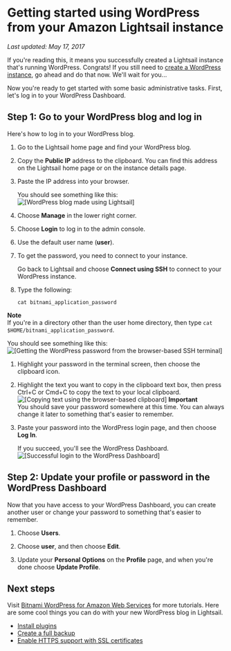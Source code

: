 # Getting started using WordPress from your Amazon Lightsail instance<a name="getting-started-with-wordpress-and-lightsail"></a>

 *Last updated: May 17, 2017* 

If you're reading this, it means you successfully created a Lightsail instance that's running WordPress\. Congrats\! If you still need to [create a WordPress instance](getting-started-with-amazon-lightsail.md), go ahead and do that now\. We'll wait for you\.\.\.

Now you're ready to get started with some basic administrative tasks\. First, let's log in to your WordPress Dashboard\.

## Step 1: Go to your WordPress blog and log in<a name="go-to-your-wordpress-blog"></a>

Here's how to log in to your WordPress blog\.

1. Go to the Lightsail home page and find your WordPress blog\.

1. Copy the **Public IP** address to the clipboard\. You can find this address on the Lightsail home page or on the instance details page\.

1. Paste the IP address into your browser\.

   You should see something like this:  
![\[WordPress blog made using Lightsail\]](https://s3-us-west-2.amazonaws.com/parkside-localized-docs-devo/v1/en_us/b3f6d19f6c5a2810c4336f10d978ee98/images/wordpress-blog-lightsail-bitnami-new.png)

1. Choose **Manage** in the lower right corner\.

1. Choose **Login** to log in to the admin console\.

1. Use the default user name \(**user**\)\.

1. To get the password, you need to connect to your instance\.

   Go back to Lightsail and choose **Connect using SSH** to connect to your WordPress instance\.

1. Type the following:

   ```
   cat bitnami_application_password
   ```
**Note**  
If you're in a directory other than the user home directory, then type `cat $HOME/bitnami_application_password`\.

   You should see something like this:  
![\[Getting the WordPress password from the browser-based SSH terminal\]](https://s3-us-west-2.amazonaws.com/parkside-localized-docs-devo/v1/en_us/b3f6d19f6c5a2810c4336f10d978ee98/images/amazon-lightsail-bitnami-wordpress-password.png)

1. Highlight your password in the terminal screen, then choose the clipboard icon\.

1. Highlight the text you want to copy in the clipboard text box, then press Ctrl\+C or Cmd\+C to copy the text to your local clipboard\.  
![\[Copying text using the browser-based clipboard\]](https://s3-us-west-2.amazonaws.com/parkside-localized-docs-devo/v1/en_us/b3f6d19f6c5a2810c4336f10d978ee98/images/lightsail-terminal-ssh-rdp-clipboard.png)
**Important**  
You should save your password somewhere at this time\. You can always change it later to something that's easier to remember\.

1. Paste your password into the WordPress login page, and then choose **Log In**\.

   If you succeed, you'll see the WordPress Dashboard\.  
![\[Successful login to the WordPress Dashboard\]](https://s3-us-west-2.amazonaws.com/parkside-localized-docs-devo/v1/en_us/b3f6d19f6c5a2810c4336f10d978ee98/images/amazon-lightsail-wordpress-dashboard.png)

## Step 2: Update your profile or password in the WordPress Dashboard<a name="create-a-new-admin-user-in-wordpress"></a>

Now that you have access to your WordPress Dashboard, you can create another user or change your password to something that's easier to remember\.

1. Choose **Users**\.

1. Choose **user**, and then choose **Edit**\.

1. Update your **Personal Options** on the **Profile** page, and when you're done choose **Update Profile**\.

## Next steps<a name="getting-started-wordpress-lightsail-next-steps"></a>

Visit [Bitnami WordPress for Amazon Web Services](https://docs.bitnami.com/aws/apps/wordpress/) for more tutorials\. Here are some cool things you can do with your new WordPress blog in Lightsail\.
+  [Install plugins](https://docs.bitnami.com/aws/apps/wordpress/#how-to-install-a-plugin-on-wordpress) 
+  [Create a full backup](https://docs.bitnami.com/aws/apps/wordpress/#how-to-create-a-full-backup-of-wordpress) 
+  [Enable HTTPS support with SSL certificates](https://docs.bitnami.com/aws/apps/wordpress/#how-to-enable-https-support-with-ssl-certificates) 